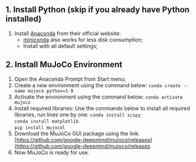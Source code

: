 ## 1. Install Python (skip if you already have Python installed)
1. Install [Anaconda](https://www.anaconda.com/download) from their official website: 
	 - [miniconda](https://docs.conda.io/projects/miniconda/en/latest/) also works for less disk consumption;
	 - Install with all default settings;
## 2. Install MuJoCo Environment
1. Open the Anaconda Prompt from Start menu;
2. Create a new environment using the command below:
	`conda create --name mujoco python=3.9`
3. Activate the environment using the command below:
	`conda activate mujoco`
4. Install required libraries:
	Use the commands below to install all required libraries, run lines one by one:
	`conda install scipy`\
	`conda install matplotlib`\
	`pip install mujoco`\
5. Download the MuJoCo GUI package using the link: [https://github.com/google-deepmind/mujoco/releases](https://github.com/google-deepmind/mujoco/releases
6. Now MuJoCo is ready for use.

